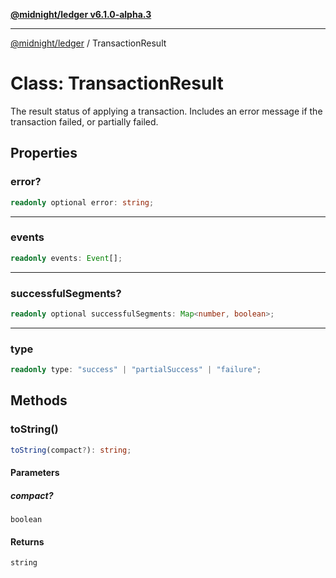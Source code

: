 [**@midnight/ledger v6.1.0-alpha.3**](../README.md)

***

[@midnight/ledger](../globals.md) / TransactionResult

# Class: TransactionResult

The result status of applying a transaction.
Includes an error message if the transaction failed, or partially failed.

## Properties

### error?

```ts
readonly optional error: string;
```

***

### events

```ts
readonly events: Event[];
```

***

### successfulSegments?

```ts
readonly optional successfulSegments: Map<number, boolean>;
```

***

### type

```ts
readonly type: "success" | "partialSuccess" | "failure";
```

## Methods

### toString()

```ts
toString(compact?): string;
```

#### Parameters

##### compact?

`boolean`

#### Returns

`string`
